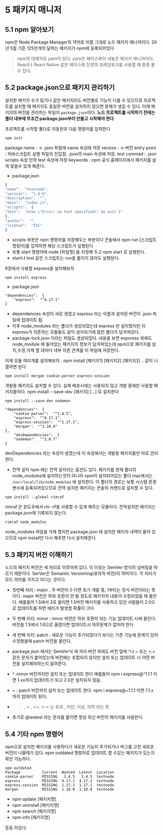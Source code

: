 # 5 패키지 매니저

## 5.1 npm 알아보기

npm은 Node Package Manager의 약어로 이름 그대로 노드 패키지 매니저이다. 20년 5월 기준 125만개의 달하는 패키지가 npm에 등록되어있다.

> npm의 대체자로 yarn이 있다. yarn은 페이스북이 내놓은 패지키 매니저이다. React나 React Native 같은 페이스북 진영의 프레임워크를 사용할 때 종종 볼 수 있다.

## 5.2 package.json으로 패키지 관리하기

설치한 패키지 수가 많거나 같은 패키지라도 버전별로 기능이 다를 수 있으므로 프로젝트를 설치할 때 패키지도 동일한 버전을 설치하지 않으면 문제가 생길 수 있다. 이때 패키지의 버전을 관리하는 파일이 `package.json`이다.
**노드 프로젝트를 시작하기 전에는 폴더 내부에 무조건 package.json부터 만들고 시작해야 한다**

프로젝트를 시작할 폴더로 이동한후 다음 명령어를 입력한다

```
npm init
```

package name : -> .json 파일에 name 속성에 저장
version : -> 버전
entry point : 자바스크립트 실행 파일의 진입점. .json의 main 속성에 저장.
test commad : .json scripts 속성 안의 test 속성에 저장
keywords : npm 공식 홈페이지에서 패키지를 쉽게 찾을수 있게 해준다.

- package.json

```javascript
{
"name":  "testnode",
"version":  "1.0.0",
"description":  "",
"main":  "index.js",
"scripts":  {
"test":  "echo \"Error: no test specified\" && exit 1"
},
"author":  "",
"license":  "ISC"
}
```

- scripts 부분은 npm 명령어를 저장해두는 부분이다 콘솔에서 npm run [스크립트 명렁어]를 입력하면 해당 스크립트가 실행된다
- 보통 start 명령어에 node [파일명] 을 지정해 두고 npm start 로 실행한다.
- start나 test 같은 스크립트는 run을 붙이지 않아도 실행된다.

6장에서 사용할 express을 설치해보자

```
npm install express
```

- package.json

```
"dependencies":  {
	"express":  "^4.17.1"
}
```

- dependencies 속성이 새로 생겼고 express 라는 이름과 설치된 버전이 .json 파일에 업데이트 됨.
- 이후 node_modules 라는 폴더가 생성되었는데 express 만 설치했지만 이 express가 의존하는 모듈들도 같이 설치되기에 많은 폴더가 담겨져있다.
  <br>
- package-lock.json 이라는 파일도 생성되었다. 내용을 보면 exporess 외에도 node_module 에 들어있는 패키지의 정보가 담겨져있는데 npm으로 패키지를 설치,수정,삭제 할 대마다 내부 의존 관계를 이 파일에 저장한다.

이제 모듈 여러개를 설치해보자 . npm install [패키지1] [패키지2] [패키지3] .. 같이 나열하면 된다

```
npm install morgan cookie-parser express-session
```

개발용 패키지도 설치할 수 있다. 실제 배포시에는 사용되지 않고 개발 중에만 사용할 패키지들이다.
npm install --save-dev [패키지] [...] 로 설치한다

```
npm install --save-dev nodemon
```

```
"dependencies":  {
	"cookie-parser":  "^1.4.5",
	"express":  "^4.17.1",
	"express-session":  "^1.17.1",
	"morgan":  "^1.10.0"
},
	"devDependencies":  {
	"nodemon":  "^2.0.7"
}
```

devDependencies 라는 속성이 생겼는데 이 속성에서는 개발용 패키지들만 따로 관리한다.

- 전역 설치
  npm 에는 전역 설치라는 옵션도 있다. 패키지를 현재 폴더의 node_modules에 설치하는것이 아니라 npm이 설치되어있는 폴더 mac에서는 `/usr/local/lib/node_modules` 에 설치한다. 이 폴더의 경로는 보통 시스템 환경 변수에 등록되어있으므로 전역 설치한 패키지는 콘솔의 커맨드로 설치할 수 있다.

```
npm install --global rimraf
```

rimraf 은 윈도우에서 rm -rf을 사용할 수 있게 해주는 모듈이다. 전역설치한 패키지는 package.json에 기록되지 않는다.

```
rimraf node_modules
```

node_modules 파일을 삭제 했지만 package.json 에 설치한 패키지 내역이 들어 있으므로 npm install만 다시 해주면 다시 설치해준다.

## 5.3 패키지 버전 이해하기

노드의 패키지 버전은 세 자리로 이루어져 있다. 이 이유는 SemVer 방식의 넘버링을 따르기 때문이다.
SerVer은 Semantic Versioning(유의적 버전)의 약어이다. 각 자리가 모드 의미를 가지고 이다는 것이다.

- 첫번째 자리 : major , 주 버전이 0 이면 초기 개발 중, 1부터는 정식 버전이라는 뜻이다. major 버전은 하위 호환이 안 될 정도로 패키지의 내용이 수정되었을 때 올린다. 예를들어 1.5에서 2로 올리면 1.5버전 패키지를 사용하고 있던 사람들이 2.0으로 업데이트를 하면 에러가 발생할 확률이 크다
- 두 번째 자리: minor : minor 버전은 하위 호환이 되는 기능 업데이트 시에 올린다. 버전을 1.5에서 1.6으로 올렸다면 업데이트시 아무문제가 없어야 한다
- 세 번째 자리: patch : 새로운 기능이 추가되었다기 보다는 기존 기능에 문제가 있어 수정했을때 patch 버전을 올린다.

- package.json 에서는 SemVer식 세 자리 버전 외에도 버전 앞에 ^나 ~ 또는 >,< 같은 문자가 붙어있는데 버전에는 포함되지 않지만 설치 또는 업데이트 시 어떤 버전을 설치해야하는지 알려준다.
- ^ :minor 버전까지만 설치 또는 업데이트 한다 예를들어 npm i express@^1.1.1 이면 1.xx까지 업데이트가 되고 2.0은 설치되지 않음.
- ~ : patch 버전까지 설치 또는 업데이트 한다. npm i express@~1.1.1 이면 1.1.x 까지 업데이트 된다.
- > , < , <=. >-= 는 초과 , 미만, 이상, 이하 라는 뜻
- 추가로 @lastest 라는 문자를 붙이면 항상 최신 버전의 패키지를 사용한다.

## 5.4 기타 npm 명령어

npm으로 설치한 패키지를 사용하다가 새로운 기능이 추가되거나 버그를 고친 새로운 버전이 나올때가 있다. npm outdated 명령어로 업데이트 할 수있는 패키지가 있는지 확인 가능하다.

```
npm outdated
Package          Current  Wanted  Latest  Location
cookie-parser    MISSING   1.4.5   1.4.5  testnode
express          MISSING  4.17.1  4.17.1  testnode
express-session  MISSING  1.17.1  1.17.1  testnode
morgan           MISSING  1.10.0  1.10.0  testnode
```

- npm update [패키지명]
- npm uninstall [패키지명]
- npm search [패키지명]
- npm info [패키지명]

등등 이있다.
